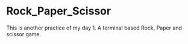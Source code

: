# Rock_Paper_Scissor
This is another practice of my day 1. A terminal based Rock, Paper and scissor game.
